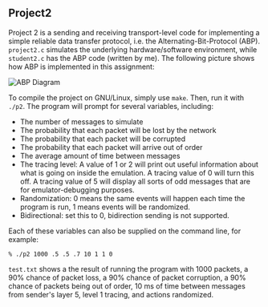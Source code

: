 ## Project2

Project 2 is a sending and receiving transport-level code for implementing a
simple reliable data transfer protocol, i.e. the Alternating-Bit-Protocol (ABP).
`project2.c` simulates the underlying hardware/software environment, while
`student2.c` has the ABP code (written by me). The following picture shows how
ABP is implemented in this assignment:

![ABP Diagram](https://raw.githubusercontent.com/jojonium/CS3516-Computer-Networks/master/Project_2_A18/ABP-diagram.png)

To compile the project on GNU/Linux, simply use `make`. Then, run it with
`./p2`. The program will prompt for several variables, including:

* The number of messages to simulate
* The probability that each packet will be lost by the network
* The probability that each packet will be corrupted
* The probability that each packet will arrive out of order
* The average amount of time between messages
* The tracing level: A value of 1 or 2 will print out useful information about
  what is going on inside the emulation. A tracing value of 0 will turn this
  off. A tracing value of 5 will display all sorts of odd messages that are for
  emulator-debugging purposes.
* Randomization: 0 means the same events will happen each time the program is
  run, 1 means events will be randomized.
* Bidirectional: set this to 0, bidirection sending is not supported.

Each of these variables can also be supplied on the command line, for example:

`% ./p2 1000 .5 .5 .7 10 1 1 0`

`test.txt` shows a the result of running the program with 1000 packets, a 90%
chance of packet loss, a 90% chance of packet corruption, a 90% chance of
packets being out of order, 10 ms of time between messages from sender's layer
5, level 1 tracing, and actions randomized.
